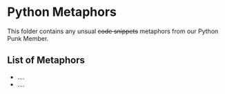 # Python Metaphors

This folder contains any unsual ~~code snippets~~ metaphors from our Python Punk Member.

## List of Metaphors
- ....
- ....